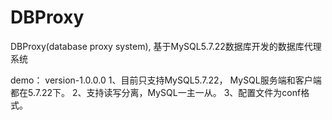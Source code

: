 # DBProxy
DBProxy(database proxy system), 基于MySQL5.7.22数据库开发的数据库代理系统

demo： version-1.0.0.0
1、目前只支持MySQL5.7.22， MySQL服务端和客户端都在5.7.22下。
2、支持读写分离，MySQL一主一从。
3、配置文件为conf格式。
